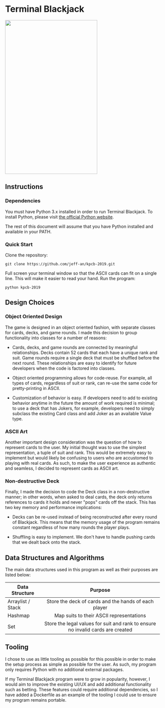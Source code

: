 # Terminal Blackjack 
<img src="http://drive.google.com/uc?id=1amPwUOcFcWCe5GOGRG2_OeDxMNq0JMLH" width="300" height="500" />

## Instructions
### Dependencies
You must have Python 3.x installed in order to run Terminal Blackjack. To install Python, please visit [the official Python website](https://www.python.org/downloads/).

The rest of this document will assume that you have Python installed and available in your PATH.

### Quick Start
Clone the repository:
```
git clone https://github.com/jeff-an/kpcb-2019.git
```

Full screen your terminal window so that the ASCII cards can fit on a single line. This will make it easier to read your hand.
Run the program:
```
python kpcb-2019
```

## Design Choices
### Object Oriented Design
The game is designed in an object oriented fashion, with separate classes for cards, decks, and game rounds. I made this decision to group functionality into classes for a number of reasons:

 - Cards, decks, and game rounds are connected by meaningful relationships. Decks contain 52 cards that each have a unique rank and suit. Game rounds require a single deck that must be shuffled before the next round. These relationships are easy to identify for future developers when the code is factored into classes.

 - Object oriented programming allows for code-reuse. For example, all types of cards, regardless of suit or rank, can re-use the same code for pretty-printing in ASCII. 

- Customization of behavior is easy. If developers need to add to existing behavior anytime in the future the amount of work required is minimal; to use a deck that has Jokers, for example, developers need to simply subclass the existing Card class and add Joker as an available Value type.

### ASCII Art
Another important design consideration was the question of how to represent cards to the user. My initial thought was to use the simplest representation, a tuple of suit and rank. This would be extremely easy to implement but would likely be confusing to users who are accustomed to playing with real cards. As such, to make the user experience as authentic and seamless, I decided to represent cards as ASCII art.

### Non-destructive Deck
Finally, I made the decision to code the Deck class in a non-destructive manner; in other words, when asked to deal cards, the deck only returns references to cards it holds and never "pops" cards off the stack. This has two key memory and performance implications:

- Decks can be re-used instead of being reconstructed after every round of Blackjack. This means that the memory usage of the program remains constant regardless of how many rounds the player plays.

- Shuffling is easy to implement. We don't have to handle pushing cards that we dealt back onto the stack.


## Data Structures and Algorithms
The main data structures used in this program as well as their purposes are listed below:

| Data Structure        | Purpose            |
| --------------------- |:------------------:|
| Arraylist / Stack | Store the deck of cards and the hands of each player |
| Hashmap | Map suits to their ASCII representations |
| Set | Store the legal values for suit and rank to ensure no invalid cards are created |


## Tooling
I chose to use as little tooling as possible for this possible in order to make the setup process as simple as possible for the user. As such, my program only requires Python with no additional external packages.

If my Terminal Blackjack program were to grow in popularity, however, I would aim to improve the existing UI/UX and add additional functionality such as betting. These features could require additional dependencies, so I have added a Dockerfile as an example of the tooling I could use to ensure my program remains portable.